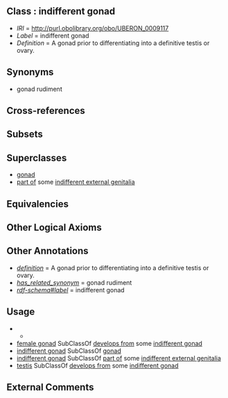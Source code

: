 
## Class : indifferent gonad

 * *IRI* = http://purl.obolibrary.org/obo/UBERON_0009117
 * *Label* = indifferent gonad
 * *Definition* = A gonad prior to differentiating into a definitive testis or ovary.

## Synonyms

 * gonad rudiment

## Cross-references


## Subsets


## Superclasses

 * [gonad](../../UBERON/91/UBERON_0000991.md)
 * [part of](../../BFO/50/BFO_0000050.md) some [indifferent external genitalia](../../UBERON/96/UBERON_0009196.md)

## Equivalencies


## Other Logical Axioms


## Other Annotations

 * *[definition](../../IAO/15/IAO_0000115.md)* = A gonad prior to differentiating into a definitive testis or ovary.
 * *[has_related_synonym](../../ym/oboInOwl#hasRelatedSynonym.md)* = gonad rudiment
 * *[rdf-schema#label](../../el/rdf-schema#label.md)* = indifferent gonad

## Usage

 * -
 * [female gonad](../../UBERON/92/UBERON_0000992.md) SubClassOf [develops from](../../RO/02/RO_0002202.md) some [indifferent gonad](../../UBERON/17/UBERON_0009117.md)
 * [indifferent gonad](../../UBERON/17/UBERON_0009117.md) SubClassOf [gonad](../../UBERON/91/UBERON_0000991.md)
 * [indifferent gonad](../../UBERON/17/UBERON_0009117.md) SubClassOf [part of](../../BFO/50/BFO_0000050.md) some [indifferent external genitalia](../../UBERON/96/UBERON_0009196.md)
 * [testis](../../UBERON/73/UBERON_0000473.md) SubClassOf [develops from](../../RO/02/RO_0002202.md) some [indifferent gonad](../../UBERON/17/UBERON_0009117.md)

## External Comments

